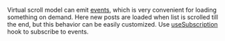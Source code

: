 Virtual scroll model can emit [events](https://af-utils.com/virtual/reference/virtual-core.virtual-scroller-event),
which is very convenient for loading something on demand.
Here new posts are loaded when list is scrolled till the end, but this behavior can be easily customized.
Use [useSubscription](https://af-utils.com/virtual/reference/virtual-react.use-subscription) hook to subscribe to events.
